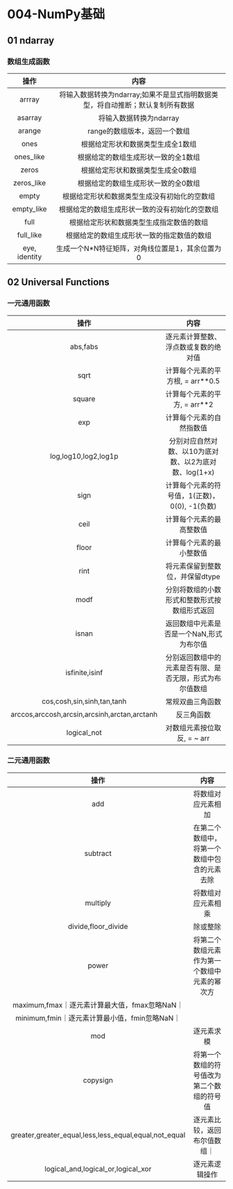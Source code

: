 # 004-NumPy基础

## 01 ndarray

### 数组生成函数

|操作|内容|
| :--: |:--: |
|arrray|将输入数据转换为ndarray;如果不是显式指明数据类型，将自动推断；默认复制所有数据|
|asarray|将输入数据转换为ndarray|
|arange|range的数组版本，返回一个数组|
|ones|根据给定形状和数据类型生成全1数组|
|ones_like|根据给定的数组生成形状一致的全1数组|
|zeros|根据给定形状和数据类型生成全0数组|
|zeros_like|根据给定的数组生成形状一致的全0数组|
|empty|根据给定形状和数据类型生成没有初始化的空数组|
|empty_like|根据给定的数组生成形状一致的没有初始化的空数组|
|full|根据给定形状和数据类型生成指定数值的数组|
|full_like|根据给定的数组生成形状一致的指定数值的数组|
|eye, identity|生成一个N*N特征矩阵，对角线位置是1，其余位置为0|

## 02 Universal Functions

### 一元通用函数

|操作|内容|
| :--: |:--: |
|abs,fabs|逐元素计算整数、浮点数或复数的绝对值|
|sqrt|计算每个元素的平方根, = arr**0.5|
|square|计算每个元素的平方, = arr**2|
|exp|计算每个元素的自然指数值|
|log,log10,log2,log1p|分别对应自然对数、以10为底对数、以2为底对数、log(1+x)|
|sign|计算每个元素的符号值，1(正数)，0(0), -1(负数)|
|ceil|计算每个元素的最高整数值|
|floor|计算每个元素的最小整数值|
|rint|将元素保留到整数位，并保留dtype|
|modf|分别将数组的小数形式和整数形式按数组形式返回|
|isnan|返回数组中元素是否是一个NaN,形式为布尔值|
|isfinite,isinf|分别返回数组中的元素是否有限、是否无限，形式为布尔值数组|
|cos,cosh,sin,sinh,tan,tanh|常规双曲三角函数|
|arccos,arccosh,arcsin,arcsinh,arctan,arctanh|反三角函数|
|logical_not|对数组元素按位取反, = ~ arr|

### 二元通用函数

|操作|内容|
| :--: |:--: |
|add|将数组对应元素相加|
|subtract|在第二个数组中，将第一个数组中包含的元素去除|
|multiply|将数组对应元素相乘|
|divide,floor_divide|除或整除|
|power|将第二个数组元素作为第一个数组中元素的幂次方|
|maximum,fmax｜逐元素计算最大值，fmax忽略NaN｜
|minimum,fmin｜逐元素计算最小值，fmin忽略NaN｜
|mod|逐元素求模|
|copysign|将第一个数组的符号值改为第二个数组的符号值|
|greater,greater_equal,less,less_equal,equal,not_equal|逐元素比较，返回布尔值数组｜
|logical_and,logical_or,logical_xor|逐元素逻辑操作|
